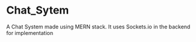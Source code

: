 # Chat_Sytem
A Chat System made using MERN stack. It uses Sockets.io in the backend for implementation
